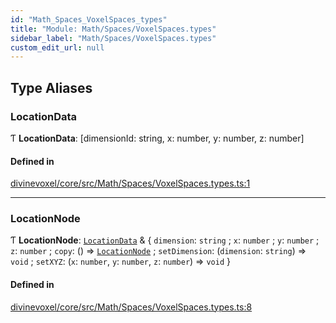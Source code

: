 ```yaml
---
id: "Math_Spaces_VoxelSpaces_types"
title: "Module: Math/Spaces/VoxelSpaces.types"
sidebar_label: "Math/Spaces/VoxelSpaces.types"
custom_edit_url: null
---
```


## Type Aliases

### LocationData

Ƭ **LocationData**: [dimensionId: string, x: number, y: number, z: number]

#### Defined in

[divinevoxel/core/src/Math/Spaces/VoxelSpaces.types.ts:1](https://github.com/lucasdamianjohnson/DivineVoxelEngine/blob/596fa7391478620ed460dfb4856ff0a763b91c49/divinevoxel/core/src/Math/Spaces/VoxelSpaces.types.ts#L1)

___

### LocationNode

Ƭ **LocationNode**: [`LocationData`](Math_Spaces_VoxelSpaces_types.md#locationdata) & \{ `dimension`: `string` ; `x`: `number` ; `y`: `number` ; `z`: `number` ; `copy`: () => [`LocationNode`](Math_Spaces_VoxelSpaces_types.md#locationnode) ; `setDimension`: (`dimension`: `string`) => `void` ; `setXYZ`: (`x`: `number`, `y`: `number`, `z`: `number`) => `void`  }

#### Defined in

[divinevoxel/core/src/Math/Spaces/VoxelSpaces.types.ts:8](https://github.com/lucasdamianjohnson/DivineVoxelEngine/blob/596fa7391478620ed460dfb4856ff0a763b91c49/divinevoxel/core/src/Math/Spaces/VoxelSpaces.types.ts#L8)
